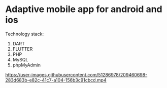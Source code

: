 # Adaptive mobile app for android and ios 
Technology stack:

1. DART
2. FLUTTER
3. PHP
4. MySQL
5. phpMyAdmin


https://user-images.githubusercontent.com/51286978/209460698-283d683b-e82c-41c7-a104-156b3c91cbcd.mp4

